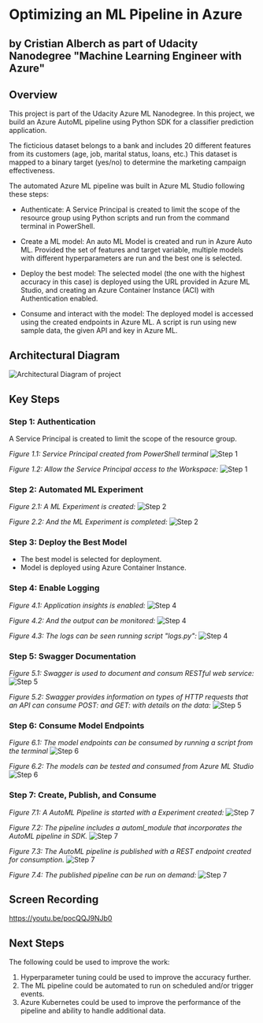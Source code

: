# Optimizing an ML Pipeline in Azure
## by Cristian Alberch as part of Udacity Nanodegree "Machine Learning Engineer with Azure"

## Overview

This project is part of the Udacity Azure ML Nanodegree.
In this project, we build an Azure AutoML pipeline using Python SDK for a classifier prediction application.

The ficticious dataset belongs to a bank and includes 20 different features from its customers (age, job, marital status, loans, etc.) This dataset is mapped to a binary target (yes/no) to determine the marketing campaign effectiveness.

The automated Azure ML pipeline was built in Azure ML Studio following these steps:

- Authenticate: A Service Principal is created to limit the scope of the resource group using Python scripts and run from the command terminal in PowerShell.

- Create a ML model: An auto ML Model is created and run in Azure Auto ML. Provided the set of features and target variable, multiple models with different hyperparameters are run and the best one is selected.

- Deploy the best model: The selected model (the one with the highest accuracy in this case) is deployed using the URL provided in Azure ML Studio, and creating an Azure Container Instance (ACI) with Authentication enabled.

- Consume and interact with the model: The deployed model is accessed using the created endpoints in Azure ML. A script is run using new sample data, the given API and key in Azure ML.

## Architectural Diagram

![Architectural Diagram of project](readme_arch.png)


## Key Steps

### Step 1: Authentication

A Service Principal is created to limit the scope of the resource group.

*Figure 1.1: Service Principal created from PowerShell terminal*
![Step 1](screenshots\1.1-az_ms_ws_share.jpg)

*Figure 1.2: Allow the Service Principal access to the Workspace:*
![Step 1](screenshots\1.2-az_ms_ws_share.jpg)


### Step 2: Automated ML Experiment
*Figure 2.1: A ML Experiment is created:*
![Step 2](screenshots\2.1-registered_datasets.png)

*Figure 2.2: And the ML Experiment is completed:*
![Step 2](screenshots\2.2-completed-experiment.png)


### Step 3: Deploy the Best Model

- The best model is selected for deployment.
- Model is deployed using Azure Container Instance.

### Step 4: Enable Logging
*Figure 4.1: Application insights is enabled:*
![Step 4](screenshots\4-application-insights-enabled.png)

*Figure 4.2: And the output can be monitored:*
![Step 4](screenshots\4-application-insights-output.png)

*Figure 4.3: The logs can be seen running script "logs.py":*
![Step 4](screenshots\4-logs-py-output.png)


### Step 5: Swagger Documentation

*Figure 5.1: Swagger is used to document and consum RESTful web service:*
![Step 5](screenshots\5-swagger-output.png)

*Figure 5.2: Swagger provides information on types of HTTP requests that an API can consume POST: and GET: with details on the data:*
![Step 5](screenshots\5-swagger-output-2.png)


### Step 6: Consume Model Endpoints

*Figure 6.1: The model endpoints can be consumed by running a script from the terminal* 
![Step 6](screenshots\6-consume_endpoints_test_terminal.png)

*Figure 6.2: The models can be tested and consumed from Azure ML Studio*
![Step 6](screenshots\6.1-consume_endpoints_test.png)


### Step 7: Create, Publish, and Consume
*Figure 7.1: A AutoML Pipeline is started with a Experiment created:*
![Step 7](screenshots\7.1-pipelines-list.png)

*Figure 7.2: The pipeline includes a automl_module that incorporates the AutoML pipeline in SDK.*
![Step 7](screenshots\7.2-pipeline-created.png)

*Figure 7.3: The AutoML pipeline is published with a REST endpoint created for consumption.*
![Step 7](screenshots\7.3-published-pipeline.png)

*Figure 7.4: The published pipeline can be run on demand:*
![Step 7](screenshots\7.4-widget-finished.png)

## Screen Recording
https://youtu.be/pocQQJ9NJb0

## Next Steps
The following could be used to improve the work:
1. Hyperparameter tuning could be used to improve the accuracy further.
2. The ML pipeline could be automated to run on scheduled and/or trigger events.
3. Azure Kubernetes could be used to improve the performance of the pipeline and ability to handle additional data.



